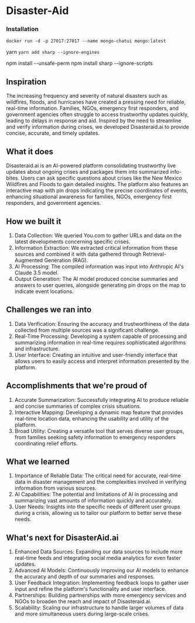 # Disaster-Aid

### Installation

`docker run -d -p 27017:27017 --name mongo-chatui mongo:latest`

yarn
`yarn add sharp --ignore-engines`

npm install --unsafe-perm
npm install sharp --ignore-scripts

## Inspiration
The increasing frequency and severity of natural disasters such as wildfires, floods, and hurricanes have created a pressing need for reliable, real-time information. Families, NGOs, emergency first responders, and government agencies often struggle to access trustworthy updates quickly, leading to delays in response and aid. Inspired by the need to streamline and verify information during crises, we developed Disasteraid.ai to provide concise, accurate, and timely updates.

## What it does
Disasteraid.ai is an AI-powered platform consolidating trustworthy live updates about ongoing crises and packages them into summarized info-bites. Users can ask specific questions about crises like the New Mexico Wildfires and Floods to gain detailed insights. The platform also features an interactive map with pin drops indicating the precise coordinates of events, enhancing situational awareness for families, NGOs, emergency first responders, and government agencies.

## How we built it
1. Data Collection: We queried You.com to gather URLs and data on the latest developments concerning specific crises.
2. Information Extraction: We extracted critical information from these sources and combined it with data gathered through Retrieval-Augmented Generation (RAG).
3. AI Processing: The compiled information was input into Anthropic AI's Claude 3.5 model.
4. Output Generation: The AI model produced concise summaries and answers to user queries, alongside generating pin drops on the map to indicate event locations.

## Challenges we ran into
1. Data Verification: Ensuring the accuracy and trustworthiness of the data collected from multiple sources was a significant challenge.
2. Real-Time Processing: Developing a system capable of processing and summarizing information in real-time requires sophisticated algorithms and infrastructure.
3. User Interface: Creating an intuitive and user-friendly interface that allows users to easily access and interpret information presented by the platform.

## Accomplishments that we're proud of
1. Accurate Summarization: Successfully integrating AI to produce reliable and concise summaries of complex crisis situations.
2. Interactive Mapping: Developing a dynamic map feature that provides real-time location data, enhancing the usability and utility of the platform.
3. Broad Utility: Creating a versatile tool that serves diverse user groups, from families seeking safety information to emergency responders coordinating relief efforts.

## What we learned
1. Importance of Reliable Data: The critical need for accurate, real-time data in disaster management and the complexities involved in verifying information from various sources.
2. AI Capabilities: The potential and limitations of AI in processing and summarizing vast amounts of information quickly and accurately.
3. User Needs: Insights into the specific needs of different user groups during a crisis, allowing us to tailor our platform to better serve these needs.

## What's next for DisasterAid.ai
1. Enhanced Data Sources: Expanding our data sources to include more real-time feeds and integrating social media analytics for even faster updates.
2. Advanced AI Models: Continuously improving our AI models to enhance the accuracy and depth of our summaries and responses.
3. User Feedback Integration: Implementing feedback loops to gather user input and refine the platform's functionality and user interface.
4. Partnerships: Building partnerships with more emergency services and NGOs to broaden the reach and impact of Disasteraid.ai.
5. Scalability: Scaling our infrastructure to handle larger volumes of data and more simultaneous users during large-scale crises.
